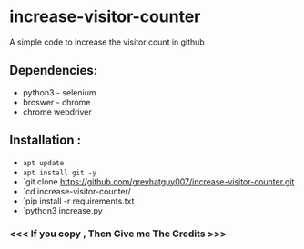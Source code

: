 # increase-visitor-counter
A simple code to increase the visitor count in github


## Dependencies:
  - python3 - selenium
  - broswer - chrome
  - chrome webdriver

## Installation :

* `apt update`
* `apt install git -y`
* `git clone https://github.com/greyhatguy007/increase-visitor-counter.git
* `cd increase-visitor-counter/
* `pip install -r requirements.txt
* `python3 increase.py

### <<< If you copy , Then Give me The Credits >>>

